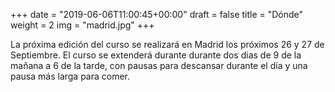 +++
date = "2019-06-06T11:00:45+00:00"
draft = false
title = "Dónde"
weight = 2
img = "madrid.jpg"
+++

La próxima edición del curso se realizará en Madrid los próximos 26 y 27 de Septiembre. El curso se extenderá durante durante dos dias de 9 de la mañana a 6 de la tarde, con pausas para descansar durante el día y una pausa más larga para comer.
